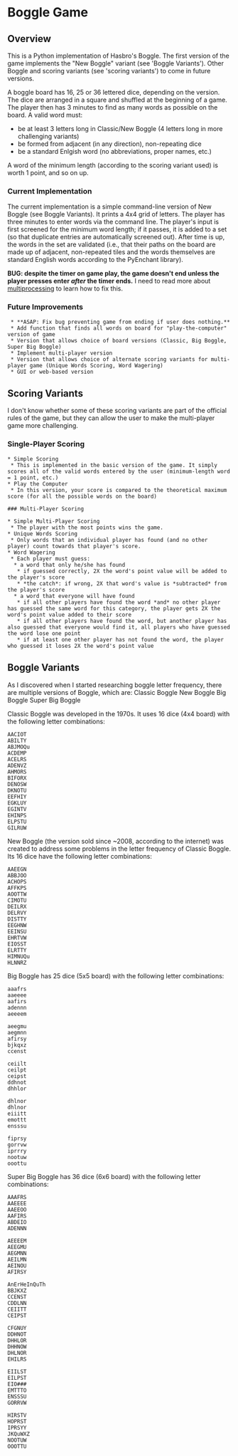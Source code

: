 # Boggle Game

## Overview

This is a Python implementation of Hasbro's Boggle. The first version of the game implements the "New Boggle" variant (see 'Boggle Variants'). Other Boggle and scoring variants (see 'scoring variants') to come in future versions.

A boggle board has 16, 25 or 36 lettered dice, depending on the version. The dice are arranged in a square and shuffled at the beginning of a game. The player then has 3 minutes to find as many words as possible on the board. A valid word must:
 * be at least 3 letters long in Classic/New Boggle (4 letters long in more challenging variants)
 * be formed from adjacent (in any direction), non-repeating dice
 * be a standard Enlgish word (no abbreviations, proper names, etc.)


A word of the minimum length (according to the scoring variant used) is worth 1 point, and so on up.

### Current Implementation

The current implementation is a simple command-line version of New Boggle (see Boggle Variants). It prints a 4x4 grid of letters. The player has three minutes to enter words via the command line. The player's input is first screened for the minimum word length; if it passes, it is added to a set (so that duplicate entries are automatically screened out). After time is up, the words in the set are validated (i.e., that their paths on the board are made up of adjacent, non-repeated tiles and the words themselves are standard English words according to the PyEnchant library).

**BUG: despite the timer on game play, the game doesn't end unless the player presses enter *after* the timer ends.** I need to read more about [multiprocessing](http://stackoverflow.com/questions/14920384/stop-code-after-time-period) to learn how to fix this.

### Future Improvements

```
 * **ASAP: Fix bug preventing game from ending if user does nothing.**
 * Add function that finds all words on board for "play-the-computer" version of game
 * Version that allows choice of board versions (Classic, Big Boggle, Super Big Boggle)
 * Implement multi-player version
 * Version that allows choice of alternate scoring variants for multi-player game (Unique Words Scoring, Word Wagering)
 * GUI or web-based version
 ```

## Scoring Variants

I don't know whether some of these scoring variants are part of the official rules of the game, but they can allow the user to make the multi-player game more challenging.

### Single-Player Scoring
```
* Simple Scoring
 * This is implemented in the basic version of the game. It simply scores all of the valid words entered by the user (minimum-length word = 1 point, etc.)
* Play the Computer
 * In this version, your score is compared to the theoretical maximum score (for all the possible words on the board)

### Multi-Player Scoring

* Simple Multi-Player Scoring
 * The player with the most points wins the game.
* Unique Words Scoring
 * Only words that an individual player has found (and no other player) count towards that player's score.
* Word Wagering
 * Each player must guess:
  * a word that only he/she has found
   * if guessed correctly, 2X the word's point value will be added to the player's score
   * *the catch*: if wrong, 2X that word's value is *subtracted* from the player's score
  * a word that everyone will have found
   * if all other players have found the word *and* no other player has guessed the same word for this category, the player gets 2X the word's point value added to their score
   * if all other players have found the word, but another player has also guessed that everyone would find it, all players who have guessed the word lose one point
   * if at least one other player has not found the word, the player who guessed it loses 2X the word's point value
```

## Boggle Variants

As I discovered when I started researching boggle letter frequency, there are multiple versions of Boggle, which are:
Classic Boggle
New Boggle
Big Boggle
Super Big Boggle

Classic Boggle was developed in the 1970s. It uses 16 dice (4x4 board) with the following letter combinations:

```
AACIOT
ABILTY
ABJMOQu
ACDEMP
ACELRS
ADENVZ
AHMORS
BIFORX
DENOSW
DKNOTU
EEFHIY
EGKLUY
EGINTV
EHINPS
ELPSTU
GILRUW
```

New Boggle (the version sold since ~2008, according to the internet) was created to address some problems in the letter
frequency of Classic Boggle. Its 16 dice have the following letter combinations:

```
AAEEGN
ABBJOO
ACHOPS
AFFKPS
AOOTTW
CIMOTU
DEILRX
DELRVY
DISTTY
EEGHNW
EEINSU
EHRTVW
EIOSST
ELRTTY
HIMNUQu
HLNNRZ
```

Big Boggle has 25 dice (5x5 board) with the following letter combinations:

```
aaafrs
aaeeee
aafirs
adennn
aeeeem

aeegmu
aegmnn
afirsy
bjkqxz
ccenst

ceiilt
ceilpt
ceipst
ddhnot
dhhlor

dhlnor
dhlnor
eiiitt
emottt
ensssu

fiprsy
gorrvw
iprrry
nootuw
ooottu
```

Super Big Boggle has 36 dice (6x6 board) with the following letter combinations:

```
AAAFRS
AAEEEE
AAEEOO
AAFIRS
ABDEIO
ADENNN

AEEEEM
AEEGMU
AEGMNN
AEILMN
AEINOU
AFIRSY

AnErHeInQuTh
BBJKXZ
CCENST
CDDLNN
CEIITT
CEIPST

CFGNUY
DDHNOT
DHHLOR
DHHNOW
DHLNOR
EHILRS

EIILST
EILPST
EIO###
EMTTTO
ENSSSU
GORRVW

HIRSTV
HOPRST
IPRSYY
JKQuWXZ
NOOTUW
OOOTTU
```